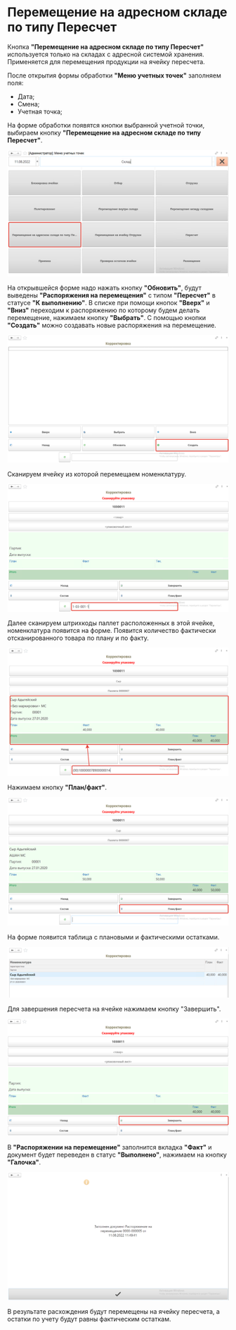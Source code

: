 # Перемещение на адресном складе по типу Пересчет

Кнопка **"Перемещение на адресном складе по типу Пересчет"** используется только на складах с адресной системой хранения. Применяется для перемещения продукции на ячейку пересчета.
 
После открытия формы обработки **"Меню учетных точек"** заполняем поля:

- Дата;
- Смена;
- Учетная точка;

На форме обработки появятся кнопки выбранной учетной точки, выбираем кнопку **"Перемещение на адресном складе по типу Пересчет"**.

[![1][1]][1]

На открывшейся форме надо нажать кнопку **"Обновить"**, будут выведены **"Распоряжения на перемещения"** с типом **"Пересчет"** в статусе **"К выполнению"**. В списке при помощи кнопок **"Вверх"** и **"Вниз"** переходим к распоряжению по которому будем делать перемещение, нажимаем кнопку **"Выбрать"**.  С помощью кнопки **"Создать"** можно создавать новые распоряжения на перемещение.

[![2][2]][2]

Сканируем ячейку из которой перемещаем номенклатуру.

[![3][3]][3]

Далее сканируем штрихкоды паллет расположенных в этой ячейке, номенклатура появится на форме. Появится количество фактически отсканированного товара по плану и по факту.

[![4][4]][4]

Нажимаем кнопку **"План/факт"**.

[![5][5]][5]

На форме появится таблица с плановыми и фактическими остатками.

[![6][6]][6]

Для завершения пересчета на ячейке нажимаем кнопку "Завершить".

[![7][7]][7]

В  **"Распоряжении на перемещение"** заполнится вкладка **"Факт"** и документ будет переведен в статус **"Выполнено"**, нажимаем на кнопку **"Галочка"**.

[![8][8]][8]

В результате расхождения будут перемещены на ячейку пересчета, а остатки по учету будут равны фактическим остаткам.

[1]: PeremesheniePoTipuPereschet.assets/1.png
[2]: PeremesheniePoTipuPereschet.assets/2.png
[3]: PeremesheniePoTipuPereschet.assets/3.png
[4]: PeremesheniePoTipuPereschet.assets/4.png
[5]: PeremesheniePoTipuPereschet.assets/5.png
[6]: PeremesheniePoTipuPereschet.assets/6.png
[7]: PeremesheniePoTipuPereschet.assets/7.png
[8]: PeremesheniePoTipuPereschet.assets/8.png
